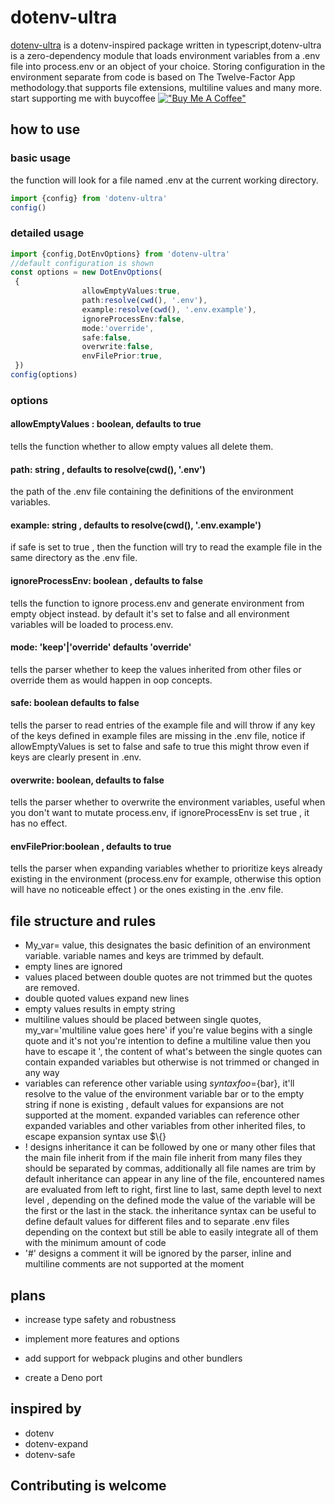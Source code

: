 # dotenv-ultra

[dotenv-ultra](https://www.npmjs.com/package/dotenv-ultra) is a dotenv-inspired package written in typescript,dotenv-ultra is a zero-dependency module that loads environment variables from a .env file into process.env or an object of your choice. Storing configuration in the environment separate from code is based on The Twelve-Factor App methodology.that supports file extensions, multiline values and many more. start supporting me with buycoffee
[!["Buy Me A Coffee"](https://www.buymeacoffee.com/assets/img/custom_images/orange_img.png)](https://www.buymeacoffee.com/adielzakaria)
## how to use

### basic usage

the function will look for a file named .env at the current working directory.

```typescript
import {config} from 'dotenv-ultra'
config()
```

### detailed usage

```typescript
import {config,DotEnvOptions} from 'dotenv-ultra'
//default configuration is shown 
const options = new DotEnvOptions(
 {
                allowEmptyValues:true,
                path:resolve(cwd(), '.env'),
                example:resolve(cwd(), '.env.example'),
                ignoreProcessEnv:false,
                mode:'override',
                safe:false,
                overwrite:false,
                envFilePrior:true,
 })
config(options)
 ```

### options

#### allowEmptyValues : boolean, defaults to true

tells the function whether to allow empty values all delete them.

#### path: string , defaults to resolve(cwd(), '.env')

the path of the .env file containing the definitions of the environment variables.

#### example: string , defaults to resolve(cwd(), '.env.example')

if safe is set to true , then the function will try to read the example file in the same directory as the .env file.

#### ignoreProcessEnv: boolean , defaults to false

tells the function to ignore process.env and generate environment from empty object instead. by default it's set to false and all environment variables will be loaded to process.env.

#### mode: 'keep'|'override' defaults 'override'

tells the parser whether to keep the values inherited from other files or override them as would happen in oop concepts.

#### safe: boolean defaults to false

tells the parser to read entries of the example file and will throw if any key of the keys defined in example files  are missing in the .env file, notice if allowEmptyValues is set to false and safe to true this might throw even if keys are clearly present in .env.

#### overwrite: boolean, defaults to false

tells the parser whether to overwrite the environment variables, useful when  you don't want to mutate process.env, if ignoreProcessEnv is set true , it has no effect.

#### envFilePrior:boolean , defaults to true

tells  the parser when expanding variables whether to prioritize keys already existing in the environment (process.env for example, otherwise this option will have no noticeable effect ) or the ones existing in the .env file.

## file structure and rules

* My_var= value, this designates the basic definition of an environment variable. variable names and keys are trimmed by default.
* empty lines are ignored
* values placed between double quotes are not trimmed but the quotes are removed.
* double quoted values expand new lines
* empty values results in empty string
* multiline values should be placed between single quotes,
my_var='multiline
value
goes
here'
if you're value begins with a single quote and it's not you're intention to define a multiline value then you have to escape it \', the content of what's between the single quotes can contain expanded variables but otherwise is not trimmed or changed in any way
* variables can reference other variable using ${} syntax
foo=${bar},
it'll resolve to the value of the environment variable bar or to the empty string if none is existing , default values for expansions are not supported at the moment. expanded variables can reference other expanded variables and other variables from other inherited files, to escape expansion syntax use $\\{}
* ! designs inheritance it can be followed by one or many other files that the main file inherit from
if the main file inherit from many files they should be separated by commas, additionally all file names are trim by default
 inheritance can appear in any line of the file, encountered names are evaluated from left to right, first line to last, same depth  level to next level , depending on the defined mode the value of the variable will be the first or the last in the stack.
the inheritance syntax can be useful to define default values for different files and to separate .env files depending on the context but still be able to easily integrate all of them with the minimum amount of code
* '#' designs a comment it will be ignored by the parser, inline and multiline comments are not supported at the moment

## plans

* increase type safety and robustness

* implement more features and options

* add support for webpack plugins and other bundlers

* create a Deno port

## inspired by

* dotenv
* dotenv-expand
* dotenv-safe

## Contributing is welcome
